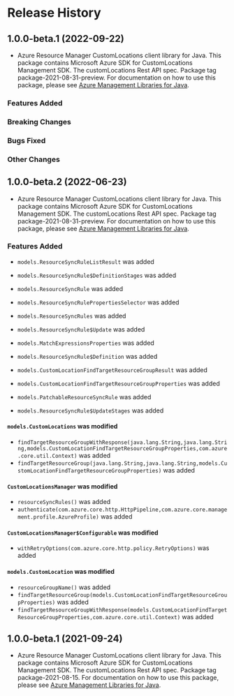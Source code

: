 # Release History

## 1.0.0-beta.1 (2022-09-22)

- Azure Resource Manager CustomLocations client library for Java. This package contains Microsoft Azure SDK for CustomLocations Management SDK. The customLocations Rest API spec. Package tag package-2021-08-31-preview. For documentation on how to use this package, please see [Azure Management Libraries for Java](https://aka.ms/azsdk/java/mgmt).

### Features Added

### Breaking Changes

### Bugs Fixed

### Other Changes

## 1.0.0-beta.2 (2022-06-23)

- Azure Resource Manager CustomLocations client library for Java. This package contains Microsoft Azure SDK for CustomLocations Management SDK. The customLocations Rest API spec. Package tag package-2021-08-31-preview. For documentation on how to use this package, please see [Azure Management Libraries for Java](https://aka.ms/azsdk/java/mgmt).

### Features Added

* `models.ResourceSyncRuleListResult` was added

* `models.ResourceSyncRule$DefinitionStages` was added

* `models.ResourceSyncRule` was added

* `models.ResourceSyncRulePropertiesSelector` was added

* `models.ResourceSyncRules` was added

* `models.ResourceSyncRule$Update` was added

* `models.MatchExpressionsProperties` was added

* `models.ResourceSyncRule$Definition` was added

* `models.CustomLocationFindTargetResourceGroupResult` was added

* `models.CustomLocationFindTargetResourceGroupProperties` was added

* `models.PatchableResourceSyncRule` was added

* `models.ResourceSyncRule$UpdateStages` was added

#### `models.CustomLocations` was modified

* `findTargetResourceGroupWithResponse(java.lang.String,java.lang.String,models.CustomLocationFindTargetResourceGroupProperties,com.azure.core.util.Context)` was added
* `findTargetResourceGroup(java.lang.String,java.lang.String,models.CustomLocationFindTargetResourceGroupProperties)` was added

#### `CustomLocationsManager` was modified

* `resourceSyncRules()` was added
* `authenticate(com.azure.core.http.HttpPipeline,com.azure.core.management.profile.AzureProfile)` was added

#### `CustomLocationsManager$Configurable` was modified

* `withRetryOptions(com.azure.core.http.policy.RetryOptions)` was added

#### `models.CustomLocation` was modified

* `resourceGroupName()` was added
* `findTargetResourceGroup(models.CustomLocationFindTargetResourceGroupProperties)` was added
* `findTargetResourceGroupWithResponse(models.CustomLocationFindTargetResourceGroupProperties,com.azure.core.util.Context)` was added

## 1.0.0-beta.1 (2021-09-24)

- Azure Resource Manager CustomLocations client library for Java. This package contains Microsoft Azure SDK for CustomLocations Management SDK. The customLocations Rest API spec. Package tag package-2021-08-15. For documentation on how to use this package, please see [Azure Management Libraries for Java](https://aka.ms/azsdk/java/mgmt).

